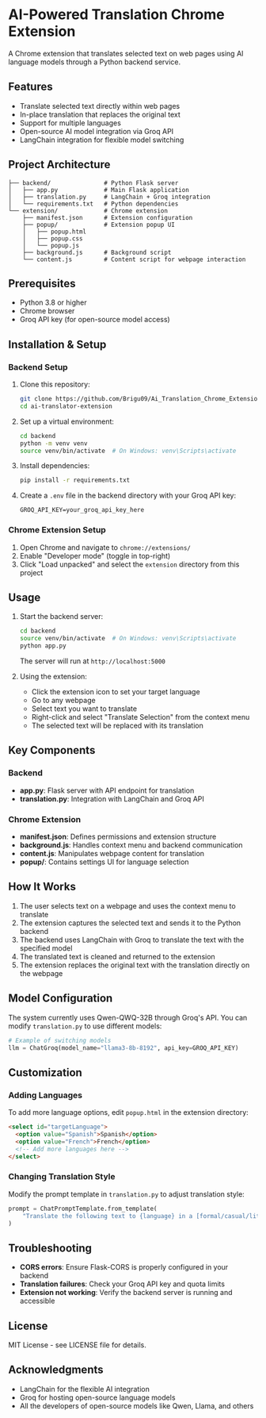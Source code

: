 # AI-Powered Translation Chrome Extension

A Chrome extension that translates selected text on web pages using AI language models through a Python backend service.

## Features

- Translate selected text directly within web pages
- In-place translation that replaces the original text
- Support for multiple languages
- Open-source AI model integration via Groq API
- LangChain integration for flexible model switching

## Project Architecture

```
├── backend/               # Python Flask server
│   ├── app.py             # Main Flask application
│   ├── translation.py     # LangChain + Groq integration
│   └── requirements.txt   # Python dependencies
└── extension/             # Chrome extension
    ├── manifest.json      # Extension configuration
    ├── popup/             # Extension popup UI
    │   ├── popup.html
    │   ├── popup.css
    │   └── popup.js
    ├── background.js      # Background script
    └── content.js         # Content script for webpage interaction
```

## Prerequisites

- Python 3.8 or higher
- Chrome browser
- Groq API key (for open-source model access)

## Installation & Setup

### Backend Setup

1. Clone this repository:
   ```bash
   git clone https://github.com/Brigu09/Ai_Translation_Chrome_Extension.git
   cd ai-translator-extension
   ```

2. Set up a virtual environment:
   ```bash
   cd backend
   python -m venv venv
   source venv/bin/activate  # On Windows: venv\Scripts\activate
   ```

3. Install dependencies:
   ```bash
   pip install -r requirements.txt
   ```

4. Create a `.env` file in the backend directory with your Groq API key:
   ```
   GROQ_API_KEY=your_groq_api_key_here
   ```

### Chrome Extension Setup

1. Open Chrome and navigate to `chrome://extensions/`
2. Enable "Developer mode" (toggle in top-right)
3. Click "Load unpacked" and select the `extension` directory from this project

## Usage

1. Start the backend server:
   ```bash
   cd backend
   source venv/bin/activate  # On Windows: venv\Scripts\activate
   python app.py
   ```
   The server will run at `http://localhost:5000`

2. Using the extension:
   - Click the extension icon to set your target language
   - Go to any webpage
   - Select text you want to translate
   - Right-click and select "Translate Selection" from the context menu
   - The selected text will be replaced with its translation

## Key Components

### Backend

- **app.py**: Flask server with API endpoint for translation
- **translation.py**: Integration with LangChain and Groq API

### Chrome Extension

- **manifest.json**: Defines permissions and extension structure
- **background.js**: Handles context menu and backend communication
- **content.js**: Manipulates webpage content for translation
- **popup/**: Contains settings UI for language selection

## How It Works

1. The user selects text on a webpage and uses the context menu to translate
2. The extension captures the selected text and sends it to the Python backend
3. The backend uses LangChain with Groq to translate the text with the specified model
4. The translated text is cleaned and returned to the extension
5. The extension replaces the original text with the translation directly on the webpage

## Model Configuration

The system currently uses Qwen-QWQ-32B through Groq's API. You can modify `translation.py` to use different models:

```python
# Example of switching models
llm = ChatGroq(model_name="llama3-8b-8192", api_key=GROQ_API_KEY)
```

## Customization

### Adding Languages

To add more language options, edit `popup.html` in the extension directory:

```html
<select id="targetLanguage">
  <option value="Spanish">Spanish</option>
  <option value="French">French</option>
  <!-- Add more languages here -->
</select>
```

### Changing Translation Style

Modify the prompt template in `translation.py` to adjust translation style:

```python
prompt = ChatPromptTemplate.from_template(
    "Translate the following text to {language} in a [formal/casual/literary] style. Return ONLY the translation, nothing else:\n\n{text}"
)
```

## Troubleshooting

- **CORS errors**: Ensure Flask-CORS is properly configured in your backend
- **Translation failures**: Check your Groq API key and quota limits
- **Extension not working**: Verify the backend server is running and accessible


## License

MIT License - see LICENSE file for details.

## Acknowledgments

- LangChain for the flexible AI integration
- Groq for hosting open-source language models
- All the developers of open-source models like Qwen, Llama, and others
